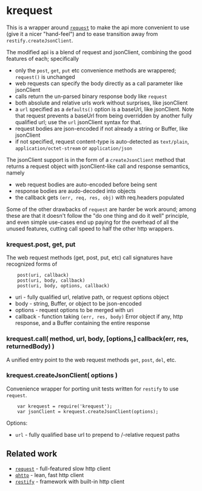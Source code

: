 krequest
========

This is a wrapper around [`request`](https://npmjs.org/package/request) to make the
api more convenient to use (give it a nicer "hand-feel") and to ease transition away
from `restify.createJsonClient`.

The modified api is a blend of request and jsonClient, combining the good features
of each; specifically

- only the `post`, `get`, `put` etc convenience methods are wrappered; `request()` is unchanged
- web requests can specify the body directly as a call parameter like jsonClient
- calls return the un-parsed binary response body like `request`
- both absolute and relative urls work without surprises, like jsonClient
- a `url` specified as a `defaults()` option is a baseUrl, like jsonClient.  Note that request
  prevents a baseUrl from being overridden by another fully qualified url; use the `url`
  jsonClient syntax for that.
- request bodies are json-encoded if not already a string or Buffer, like jsonClient
- if not specified, request content-type is auto-detected as `text/plain`, `application/octet-stream` or `application/json`

The jsonClient support is in the form of a `createJsonClient` method that returns
a request object with jsonClient-like call and response semantics, namely

- web request bodies are auto-encoded before being sent
- response bodies are audo-decoded into objects
- the callback gets `(err, req, res, obj)` with req.headers populated

Some of the other drawbacks of `request` are harder be work around; among these are
that it doesn't follow the "do one thing and do it well" principle, and even simple
use-cases end up paying for the overhead of all the unused features, cutting call
speed to half the other http wrappers.


### krequest.post, get, put

The web request methods (get, post, put, etc) call signatures have recognized forms of

        post(uri, callback)
        post(uri, body, callback)
        post(uri, body, options, callback)

- uri - fully qualified url, relative path, or request options object
- body - string, Buffer, or object to be json-encoded
- options - request options to be merged with uri
- callback - function taking `(err, res, body)` Error object if any, http response,
  and a Buffer containing the entire response


### krequest.call( method, url, body, [options,] callback(err, res, returnedBody) )

A unified entry point to the web request methods `get`, `post`, `del`, etc.


### krequest.createJsonClient( options )

Convenience wrapper for porting unit tests written for `restify` to use `request`.

        var krequest = require('krequest');
        var jsonClient = krequest.createJsonClient(options);

Options:

- `url` - fully qualified base url to prepend to /-relative request paths


Related work
------------

- [`request`](https://npmjs.org/package/request) - full-featured slow http client
- [`qhttp`](https://npmjs.org/package/qhttp) - lean, fast http client
- [`restify`](https://npmjs.org/package/restify) - framework with built-in http client
